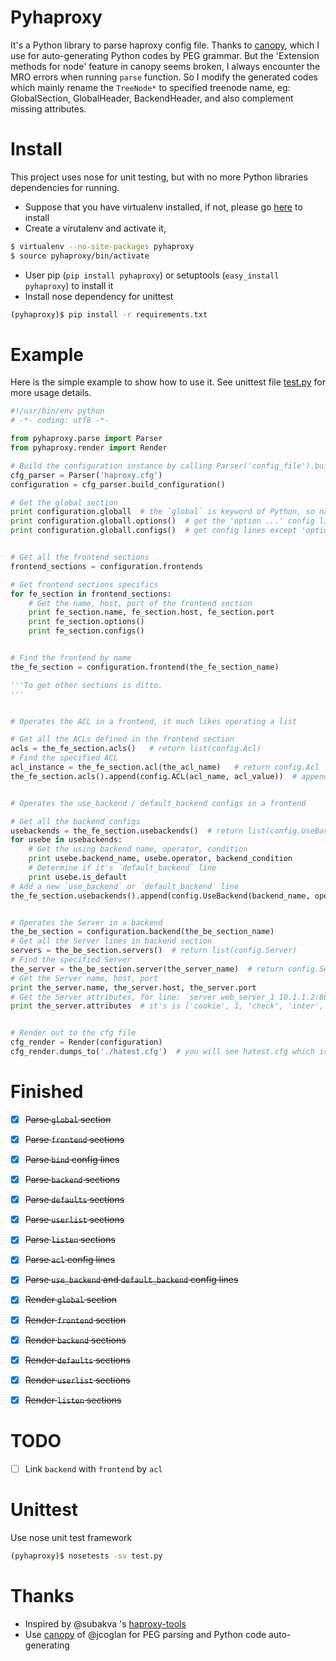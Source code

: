 # Pyhaproxy
It's a Python library to parse haproxy config file. Thanks to [canopy](https://github.com/jcoglan/canopy), which I use for auto-generating Python codes by PEG grammar. But the 'Extension methods for node' feature in canopy seems broken, I always encounter the MRO errors when running `parse` function. So I modify the generated codes which mainly rename the `TreeNode*` to specified treenode name, eg: GlobalSection, GlobalHeader, BackendHeader, and also complement missing attributes.


# Install
This project uses nose for unit testing, but with no more Python libraries dependencies for running.

* Suppose that you have virtualenv installed, if not, please go [here](https://virtualenv.readthedocs.org/en/latest/installation.html) to install
* Create a virutalenv and activate it,
```bash
$ virtualenv --no-site-packages pyhaproxy
$ source pyhaproxy/bin/activate
```
* User pip (`pip install pyhaproxy`) or setuptools (`easy_install pyhaproxy`) to install it
* Install nose dependency for unittest
```bash
(pyhaproxy)$ pip install -r requirements.txt
```


# Example
Here is the simple example to show how to use it. See unittest file [test.py](https://github.com/imjoey/pyhaproxy/blob/master/pyhaproxy/test.py) for more usage details.

```python
#!/usr/bin/env python
# -*- coding: utf8 -*-

from pyhaproxy.parse import Parser
from pyhaproxy.render import Render

# Build the configuration instance by calling Parser('config_file').build_configuration()
cfg_parser = Parser('haproxy.cfg')
configuration = cfg_parser.build_configuration()

# Get the global section
print configuration.globall  # the `global` is keyword of Python, so name it `globall`
print configuration.globall.options()  # get the 'option ...' config lines
print configuration.globall.configs()  # get config lines except 'option ...' ones


# Get all the frontend sections
frontend_sections = configuration.frontends

# Get frontend sections specifics
for fe_section in frontend_sections:
    # Get the name, host, port of the frontend section
    print fe_section.name, fe_section.host, fe_section.port
    print fe_section.options()
    print fe_section.configs()


# Find the frontend by name
the_fe_section = configuration.frontend(the_fe_section_name)

'''To get other sections is ditto.
'''


# Operates the ACL in a frontend, it much likes operating a list

# Get all the ACLs defined in the frontend section
acls = the_fe_section.acls()   # return list(config.Acl)
# Find the specified ACL
acl_instance = the_fe_section.acl(the_acl_name)   # return config.Acl
the_fe_section.acls().append(config.ACL(acl_name, acl_value))  # append the ACL into the frontend section


# Operates the use_backend / default_backend configs in a frontend

# Get all the backend configs
usebackends = the_fe_section.usebackends()  # return list(config.UseBackend)
for usebe in usebackends:
    # Get the using backend name, operator, condition
    print usebe.backend_name, usebe.operator, backend_condition
    # Determine if it's `default_backend` line
    print usebe.is_default
# Add a new `use_backend` or `default_backend` line
the_fe_section.usebackends().append(config.UseBackend(backend_name, operator, backend_condition, is_default))


# Operates the Server in a backend
the_be_section = configuration.backend(the_be_section_name)
# Get all the Server lines in backend section
servers = the_be_section.servers()  # return list(config.Server)
# Find the specified Server
the_server = the_be_section.server(the_server_name)  # return config.Server
# Get the Server name, host, port
print the_server.name, the_server.host, the_server.port
# Get the Server attributes, for line: `server web_server_1 10.1.1.2:80 cookie 1 check inter 2000 rise 3`
print the_server.attributes  # it's is ['cookie', 1, 'check', 'inter', 2000, 'rise', 3]


# Render out to the cfg file
cfg_render = Render(configuration)
cfg_render.dumps_to('./hatest.cfg')  # you will see hatest.cfg which is same to the `haproxy.cfg` parsed previously

```


# Finished
- [x] ~~Parse `global` section~~
- [x] ~~Parse `frontend` sections~~
- [x] ~~Parse `bind` config lines~~
- [x] ~~Parse `backend` sections~~
- [x] ~~Parse `defaults` sections~~
- [x] ~~Parse `userlist` sections~~
- [x] ~~Parse `listen` sections~~
- [x] ~~Parse `acl` config lines~~
- [x] ~~Parse `use_backend` and `default_backend` config lines~~
- [x] ~~Render `global` section~~
- [x] ~~Render `frontend` section~~
- [x] ~~Render `backend` sections~~
- [x] ~~Render `defaults` sections~~
- [x] ~~Render `userlist` sections~~
- [x] ~~Render `listen` sections~~


# TODO
- [ ] Link `backend` with `frontend` by `acl`


# Unittest
Use nose unit test framework
```bash
(pyhaproxy)$ nosetests -sv test.py
```


# Thanks
* Inspired by @subakva 's [haproxy-tools](https://github.com/subakva/haproxy-tools)
* Use [canopy](https://github.com/jcoglan/canopy) of @jcoglan for PEG parsing and Python code auto-generating
